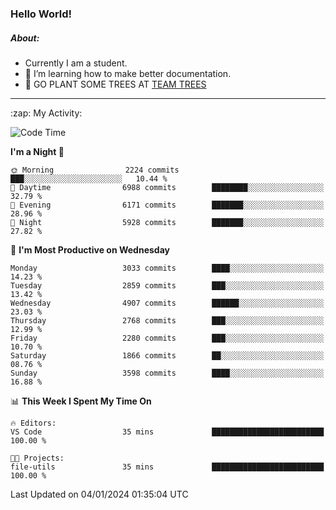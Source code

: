 ### Hello World!

##### About:
- Currently I am a student.
- 🌱 I’m learning how to make better documentation.
- 🌱 GO PLANT SOME TREES AT [TEAM TREES](https://teamtrees.org/)

---
  <summary>:zap: My Activity:</summary>
  
<!--START_SECTION:waka-->
![Code Time](http://img.shields.io/badge/Code%20Time-1%2C268%20hrs%2025%20mins-blue)

**I'm a Night 🦉** 

```text
🌞 Morning                2224 commits        ███░░░░░░░░░░░░░░░░░░░░░░   10.44 % 
🌆 Daytime                6988 commits        ████████░░░░░░░░░░░░░░░░░   32.79 % 
🌃 Evening                6171 commits        ███████░░░░░░░░░░░░░░░░░░   28.96 % 
🌙 Night                  5928 commits        ███████░░░░░░░░░░░░░░░░░░   27.82 % 
```
📅 **I'm Most Productive on Wednesday** 

```text
Monday                   3033 commits        ████░░░░░░░░░░░░░░░░░░░░░   14.23 % 
Tuesday                  2859 commits        ███░░░░░░░░░░░░░░░░░░░░░░   13.42 % 
Wednesday                4907 commits        ██████░░░░░░░░░░░░░░░░░░░   23.03 % 
Thursday                 2768 commits        ███░░░░░░░░░░░░░░░░░░░░░░   12.99 % 
Friday                   2280 commits        ███░░░░░░░░░░░░░░░░░░░░░░   10.70 % 
Saturday                 1866 commits        ██░░░░░░░░░░░░░░░░░░░░░░░   08.76 % 
Sunday                   3598 commits        ████░░░░░░░░░░░░░░░░░░░░░   16.88 % 
```


📊 **This Week I Spent My Time On** 

```text
🔥 Editors: 
VS Code                  35 mins             █████████████████████████   100.00 % 

🐱‍💻 Projects: 
file-utils               35 mins             █████████████████████████   100.00 % 
```


 Last Updated on 04/01/2024 01:35:04 UTC
<!--END_SECTION:waka-->
